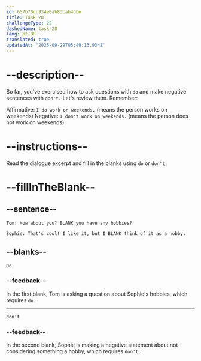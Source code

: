 ```yaml
---
id: 657b70cc934e0ab83cab4dbe
title: Task 28
challengeType: 22
dashedName: task-28
lang: pt-BR
translated: true
updatedAt: '2025-09-29T05:49:13.934Z'
---
```


# --description--

So far, you've exercised how to ask questions with `do` and make negative sentences with `don't.`
Let's review them. Remember:

Affirmative: `I do work on weekends.` (means the person works on weekends)
Negative: `I don't work on weekends.` (means the person does not work on weekends)

# --instructions--

Read the dialogue excerpt and fill in the blanks using `do` or `don't.`

# --fillInTheBlank--

## --sentence--

`Tom: How about you? BLANK you have any hobbies?`

`Sophie: That's cool! I like it, but I BLANK think of it as a hobby.`

## --blanks--

`Do`

### --feedback--

In the first blank, Tom is asking a question about Sophie's hobbies, which requires `do.`

---

`don't`

### --feedback--

In the second blank, Sophie is making a negative statement about not considering something a hobby, which requires `don't.`
